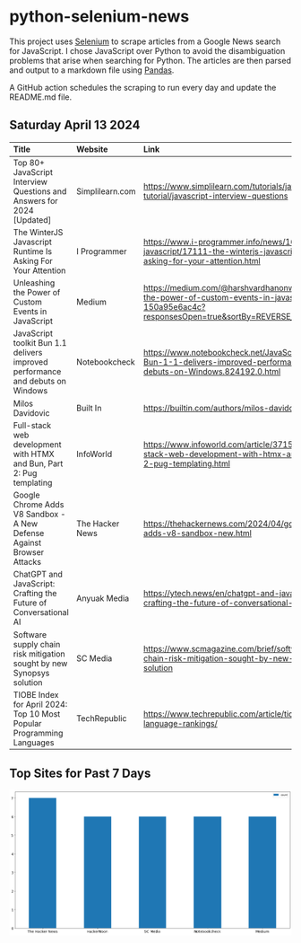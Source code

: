# python-selenium-news

This project uses [Selenium](https://www.seleniumhq.org/) to scrape articles from a Google News search for JavaScript.
I chose JavaScript over Python to avoid the disambiguation problems that arise when searching for Python.
The articles are then parsed and output to a markdown file using [Pandas](https://pandas.pydata.org/).

A GitHub action schedules the scraping to run every day and update the README.md file.

## Saturday April 13 2024


| Title                                                                          | Website         | Link                                                                                                                                           |
|:-------------------------------------------------------------------------------|:----------------|:-----------------------------------------------------------------------------------------------------------------------------------------------|
| Top 80+ JavaScript Interview Questions and Answers for 2024 [Updated]          | Simplilearn.com | https://www.simplilearn.com/tutorials/javascript-tutorial/javascript-interview-questions                                                       |
| The WinterJS Javascript Runtime Is Asking For Your Attention                   | I Programmer    | https://www.i-programmer.info/news/167-javascript/17111-the-winterjs-javascript-runtime-is-asking-for-your-attention.html                      |
| Unleashing the Power of Custom Events in JavaScript                            | Medium          | https://medium.com/@harshvardhanonweb/unleashing-the-power-of-custom-events-in-javascript-150a95e6ac4c?responsesOpen=true&sortBy=REVERSE_CHRON |
| JavaScript toolkit Bun 1.1 delivers improved performance and debuts on Windows | Notebookcheck   | https://www.notebookcheck.net/JavaScript-toolkit-Bun-1-1-delivers-improved-performance-and-debuts-on-Windows.824192.0.html                     |
| Milos Davidovic                                                                | Built In        | https://builtin.com/authors/milos-davidovic                                                                                                    |
| Full-stack web development with HTMX and Bun, Part 2: Pug templating           | InfoWorld       | https://www.infoworld.com/article/3715122/full-stack-web-development-with-htmx-and-bun-part-2-pug-templating.html                              |
| Google Chrome Adds V8 Sandbox - A New Defense Against Browser Attacks          | The Hacker News | https://thehackernews.com/2024/04/google-chrome-adds-v8-sandbox-new.html                                                                       |
| ChatGPT and JavaScript: Crafting the Future of Conversational AI               | Anyuak Media    | https://ytech.news/en/chatgpt-and-javascript-crafting-the-future-of-conversational-ai/                                                         |
| Software supply chain risk mitigation sought by new Synopsys solution          | SC Media        | https://www.scmagazine.com/brief/software-supply-chain-risk-mitigation-sought-by-new-synopsys-solution                                         |
| TIOBE Index for April 2024: Top 10 Most Popular Programming Languages          | TechRepublic    | https://www.techrepublic.com/article/tiobe-index-language-rankings/                                                                            |
## Top Sites for Past 7 Days

![Graph of Top Sites](https://raw.githubusercontent.com/dan-mba/python-selenium-news/main/last-week.png)
